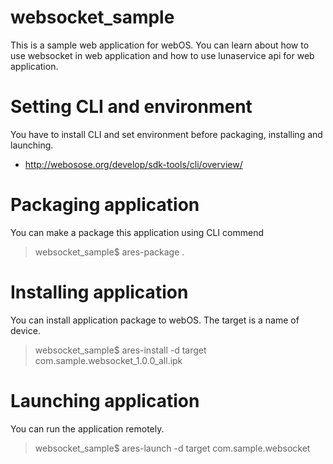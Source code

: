 # websocket_sample
This is a sample web application for webOS. 
You can learn about how to use websocket in web application and how to use lunaservice api for web application.

# Setting CLI and environment
You have to install CLI and set environment before packaging, installing and launching.
* http://webosose.org/develop/sdk-tools/cli/overview/

# Packaging application
You can make a package this application using CLI commend
> websocket_sample$ ares-package .

# Installing application
You can install application package to webOS. The target is a name of device. 
> websocket_sample$ ares-install -d target com.sample.websocket_1.0.0_all.ipk

# Launching application
You can run the application remotely.
> websocket_sample$ ares-launch -d target com.sample.websocket
